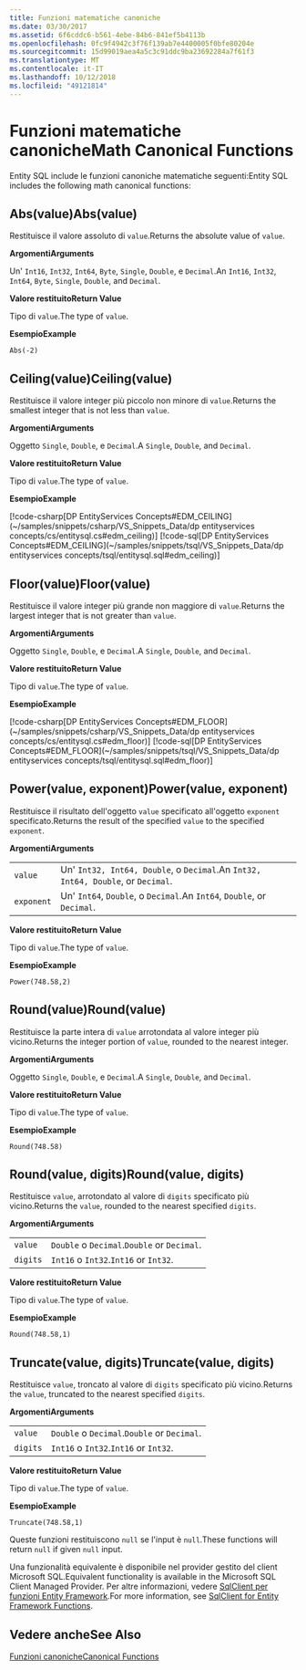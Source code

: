 ```yaml
---
title: Funzioni matematiche canoniche
ms.date: 03/30/2017
ms.assetid: 6f6cddc6-b561-4ebe-84b6-841ef5b4113b
ms.openlocfilehash: 0fc9f4942c3f76f139ab7e4400005f0bfe80204e
ms.sourcegitcommit: 15d99019aea4a5c3c91ddc9ba23692284a7f61f3
ms.translationtype: MT
ms.contentlocale: it-IT
ms.lasthandoff: 10/12/2018
ms.locfileid: "49121814"
---
```

# <a name="math-canonical-functions"></a><span data-ttu-id="3a7c7-102">Funzioni matematiche canoniche</span><span class="sxs-lookup"><span data-stu-id="3a7c7-102">Math Canonical Functions</span></span>

<span data-ttu-id="3a7c7-103">Entity SQL include le funzioni canoniche matematiche seguenti:</span><span class="sxs-lookup"><span data-stu-id="3a7c7-103">Entity SQL includes the following math canonical functions:</span></span>
  
## <a name="absvalue"></a><span data-ttu-id="3a7c7-104">Abs(value)</span><span class="sxs-lookup"><span data-stu-id="3a7c7-104">Abs(value)</span></span>

<span data-ttu-id="3a7c7-105">Restituisce il valore assoluto di `value`.</span><span class="sxs-lookup"><span data-stu-id="3a7c7-105">Returns the absolute value of `value`.</span></span>

<span data-ttu-id="3a7c7-106">**Argomenti**</span><span class="sxs-lookup"><span data-stu-id="3a7c7-106">**Arguments**</span></span>

<span data-ttu-id="3a7c7-107">Un' `Int16`, `Int32`, `Int64`, `Byte`, `Single`, `Double`, e `Decimal`.</span><span class="sxs-lookup"><span data-stu-id="3a7c7-107">An `Int16`, `Int32`, `Int64`, `Byte`, `Single`, `Double`, and `Decimal`.</span></span>

<span data-ttu-id="3a7c7-108">**Valore restituito**</span><span class="sxs-lookup"><span data-stu-id="3a7c7-108">**Return Value**</span></span>

<span data-ttu-id="3a7c7-109">Tipo di `value`.</span><span class="sxs-lookup"><span data-stu-id="3a7c7-109">The type of `value`.</span></span>

<span data-ttu-id="3a7c7-110">**Esempio**</span><span class="sxs-lookup"><span data-stu-id="3a7c7-110">**Example**</span></span>

`Abs(-2)`

## <a name="ceilingvalue"></a><span data-ttu-id="3a7c7-111">Ceiling(value)</span><span class="sxs-lookup"><span data-stu-id="3a7c7-111">Ceiling(value)</span></span>

<span data-ttu-id="3a7c7-112">Restituisce il valore integer più piccolo non minore di `value`.</span><span class="sxs-lookup"><span data-stu-id="3a7c7-112">Returns the smallest integer that is not less than `value`.</span></span>

<span data-ttu-id="3a7c7-113">**Argomenti**</span><span class="sxs-lookup"><span data-stu-id="3a7c7-113">**Arguments**</span></span>

<span data-ttu-id="3a7c7-114">Oggetto `Single`, `Double`, e `Decimal`.</span><span class="sxs-lookup"><span data-stu-id="3a7c7-114">A `Single`, `Double`, and `Decimal`.</span></span>

<span data-ttu-id="3a7c7-115">**Valore restituito**</span><span class="sxs-lookup"><span data-stu-id="3a7c7-115">**Return Value**</span></span>

<span data-ttu-id="3a7c7-116">Tipo di `value`.</span><span class="sxs-lookup"><span data-stu-id="3a7c7-116">The type of `value`.</span></span>

<span data-ttu-id="3a7c7-117">**Esempio**</span><span class="sxs-lookup"><span data-stu-id="3a7c7-117">**Example**</span></span>

[!code-csharp[DP EntityServices Concepts#EDM_CEILING](~/samples/snippets/csharp/VS_Snippets_Data/dp entityservices concepts/cs/entitysql.cs#edm_ceiling)]
[!code-sql[DP EntityServices Concepts#EDM_CEILING](~/samples/snippets/tsql/VS_Snippets_Data/dp entityservices concepts/tsql/entitysql.sql#edm_ceiling)]

## <a name="floorvalue"></a><span data-ttu-id="3a7c7-118">Floor(value)</span><span class="sxs-lookup"><span data-stu-id="3a7c7-118">Floor(value)</span></span>

<span data-ttu-id="3a7c7-119">Restituisce il valore integer più grande non maggiore di `value`.</span><span class="sxs-lookup"><span data-stu-id="3a7c7-119">Returns the largest integer that is not greater than `value`.</span></span>

<span data-ttu-id="3a7c7-120">**Argomenti**</span><span class="sxs-lookup"><span data-stu-id="3a7c7-120">**Arguments**</span></span>

<span data-ttu-id="3a7c7-121">Oggetto `Single`, `Double`, e `Decimal`.</span><span class="sxs-lookup"><span data-stu-id="3a7c7-121">A `Single`, `Double`, and `Decimal`.</span></span>

<span data-ttu-id="3a7c7-122">**Valore restituito**</span><span class="sxs-lookup"><span data-stu-id="3a7c7-122">**Return Value**</span></span>

<span data-ttu-id="3a7c7-123">Tipo di `value`.</span><span class="sxs-lookup"><span data-stu-id="3a7c7-123">The type of `value`.</span></span>

<span data-ttu-id="3a7c7-124">**Esempio**</span><span class="sxs-lookup"><span data-stu-id="3a7c7-124">**Example**</span></span>

[!code-csharp[DP EntityServices Concepts#EDM_FLOOR](~/samples/snippets/csharp/VS_Snippets_Data/dp entityservices concepts/cs/entitysql.cs#edm_floor)]
[!code-sql[DP EntityServices Concepts#EDM_FLOOR](~/samples/snippets/tsql/VS_Snippets_Data/dp entityservices concepts/tsql/entitysql.sql#edm_floor)]

## <a name="powervalue-exponent"></a><span data-ttu-id="3a7c7-125">Power(value, exponent)</span><span class="sxs-lookup"><span data-stu-id="3a7c7-125">Power(value, exponent)</span></span>

<span data-ttu-id="3a7c7-126">Restituisce il risultato dell'oggetto `value` specificato all'oggetto `exponent` specificato.</span><span class="sxs-lookup"><span data-stu-id="3a7c7-126">Returns the result of the specified `value` to the specified `exponent`.</span></span>

<span data-ttu-id="3a7c7-127">**Argomenti**</span><span class="sxs-lookup"><span data-stu-id="3a7c7-127">**Arguments**</span></span>

|  |  |
|--|--|
|`value` | <span data-ttu-id="3a7c7-128">Un' `Int32, Int64, Double`, o `Decimal`.</span><span class="sxs-lookup"><span data-stu-id="3a7c7-128">An `Int32, Int64, Double`, or `Decimal`.</span></span> |
|`exponent` | <span data-ttu-id="3a7c7-129">Un' `Int64`, `Double`, o `Decimal`.</span><span class="sxs-lookup"><span data-stu-id="3a7c7-129">An `Int64`, `Double`, or `Decimal`.</span></span> |

<span data-ttu-id="3a7c7-130">**Valore restituito**</span><span class="sxs-lookup"><span data-stu-id="3a7c7-130">**Return Value**</span></span>

<span data-ttu-id="3a7c7-131">Tipo di `value`.</span><span class="sxs-lookup"><span data-stu-id="3a7c7-131">The type of `value`.</span></span>

<span data-ttu-id="3a7c7-132">**Esempio**</span><span class="sxs-lookup"><span data-stu-id="3a7c7-132">**Example**</span></span>

`Power(748.58,2)`

## <a name="roundvalue"></a><span data-ttu-id="3a7c7-133">Round(value)</span><span class="sxs-lookup"><span data-stu-id="3a7c7-133">Round(value)</span></span>

<span data-ttu-id="3a7c7-134">Restituisce la parte intera di `value` arrotondata al valore integer più vicino.</span><span class="sxs-lookup"><span data-stu-id="3a7c7-134">Returns the integer portion of `value`, rounded to the nearest integer.</span></span>

<span data-ttu-id="3a7c7-135">**Argomenti**</span><span class="sxs-lookup"><span data-stu-id="3a7c7-135">**Arguments**</span></span>

<span data-ttu-id="3a7c7-136">Oggetto `Single`, `Double`, e `Decimal`.</span><span class="sxs-lookup"><span data-stu-id="3a7c7-136">A `Single`, `Double`, and `Decimal`.</span></span>

<span data-ttu-id="3a7c7-137">**Valore restituito**</span><span class="sxs-lookup"><span data-stu-id="3a7c7-137">**Return Value**</span></span>

<span data-ttu-id="3a7c7-138">Tipo di `value`.</span><span class="sxs-lookup"><span data-stu-id="3a7c7-138">The type of `value`.</span></span>

<span data-ttu-id="3a7c7-139">**Esempio**</span><span class="sxs-lookup"><span data-stu-id="3a7c7-139">**Example**</span></span>

`Round(748.58)`

## <a name="roundvalue-digits"></a><span data-ttu-id="3a7c7-140">Round(value, digits)</span><span class="sxs-lookup"><span data-stu-id="3a7c7-140">Round(value, digits)</span></span>

<span data-ttu-id="3a7c7-141">Restituisce `value`, arrotondato al valore di `digits` specificato più vicino.</span><span class="sxs-lookup"><span data-stu-id="3a7c7-141">Returns the `value`, rounded to the nearest specified `digits`.</span></span>

<span data-ttu-id="3a7c7-142">**Argomenti**</span><span class="sxs-lookup"><span data-stu-id="3a7c7-142">**Arguments**</span></span>

|  |  |
|--|--|
|`value`|<span data-ttu-id="3a7c7-143">`Double` o `Decimal`.</span><span class="sxs-lookup"><span data-stu-id="3a7c7-143">`Double` or `Decimal`.</span></span>|
|`digits`|<span data-ttu-id="3a7c7-144">`Int16` o `Int32`.</span><span class="sxs-lookup"><span data-stu-id="3a7c7-144">`Int16` or `Int32`.</span></span>|

<span data-ttu-id="3a7c7-145">**Valore restituito**</span><span class="sxs-lookup"><span data-stu-id="3a7c7-145">**Return Value**</span></span>

<span data-ttu-id="3a7c7-146">Tipo di `value`.</span><span class="sxs-lookup"><span data-stu-id="3a7c7-146">The type of `value`.</span></span>

<span data-ttu-id="3a7c7-147">**Esempio**</span><span class="sxs-lookup"><span data-stu-id="3a7c7-147">**Example**</span></span>

`Round(748.58,1)`

## <a name="truncatevalue-digits"></a><span data-ttu-id="3a7c7-148">Truncate(value, digits)</span><span class="sxs-lookup"><span data-stu-id="3a7c7-148">Truncate(value, digits)</span></span>

<span data-ttu-id="3a7c7-149">Restituisce `value`, troncato al valore di `digits` specificato più vicino.</span><span class="sxs-lookup"><span data-stu-id="3a7c7-149">Returns the `value`, truncated to the nearest specified `digits`.</span></span>

<span data-ttu-id="3a7c7-150">**Argomenti**</span><span class="sxs-lookup"><span data-stu-id="3a7c7-150">**Arguments**</span></span>

|  |  |
|--|--|
|`value`|<span data-ttu-id="3a7c7-151">`Double` o `Decimal`.</span><span class="sxs-lookup"><span data-stu-id="3a7c7-151">`Double` or `Decimal`.</span></span>|
|`digits`|<span data-ttu-id="3a7c7-152">`Int16` o `Int32`.</span><span class="sxs-lookup"><span data-stu-id="3a7c7-152">`Int16` or `Int32`.</span></span>|

<span data-ttu-id="3a7c7-153">**Valore restituito**</span><span class="sxs-lookup"><span data-stu-id="3a7c7-153">**Return Value**</span></span>

<span data-ttu-id="3a7c7-154">Tipo di `value`.</span><span class="sxs-lookup"><span data-stu-id="3a7c7-154">The type of `value`.</span></span>

<span data-ttu-id="3a7c7-155">**Esempio**</span><span class="sxs-lookup"><span data-stu-id="3a7c7-155">**Example**</span></span>

`Truncate(748.58,1)`  
  
 <span data-ttu-id="3a7c7-156">Queste funzioni restituiscono `null` se l'input è `null`.</span><span class="sxs-lookup"><span data-stu-id="3a7c7-156">These functions will return `null` if given `null` input.</span></span>  
  
 <span data-ttu-id="3a7c7-157">Una funzionalità equivalente è disponibile nel provider gestito del client Microsoft SQL.</span><span class="sxs-lookup"><span data-stu-id="3a7c7-157">Equivalent functionality is available in the Microsoft SQL Client Managed Provider.</span></span> <span data-ttu-id="3a7c7-158">Per altre informazioni, vedere [SqlClient per funzioni Entity Framework](../../../../../../docs/framework/data/adonet/ef/sqlclient-for-ef-functions.md).</span><span class="sxs-lookup"><span data-stu-id="3a7c7-158">For more information, see [SqlClient for Entity Framework Functions](../../../../../../docs/framework/data/adonet/ef/sqlclient-for-ef-functions.md).</span></span>  
  
## <a name="see-also"></a><span data-ttu-id="3a7c7-159">Vedere anche</span><span class="sxs-lookup"><span data-stu-id="3a7c7-159">See Also</span></span>  
 [<span data-ttu-id="3a7c7-160">Funzioni canoniche</span><span class="sxs-lookup"><span data-stu-id="3a7c7-160">Canonical Functions</span></span>](../../../../../../docs/framework/data/adonet/ef/language-reference/canonical-functions.md)
